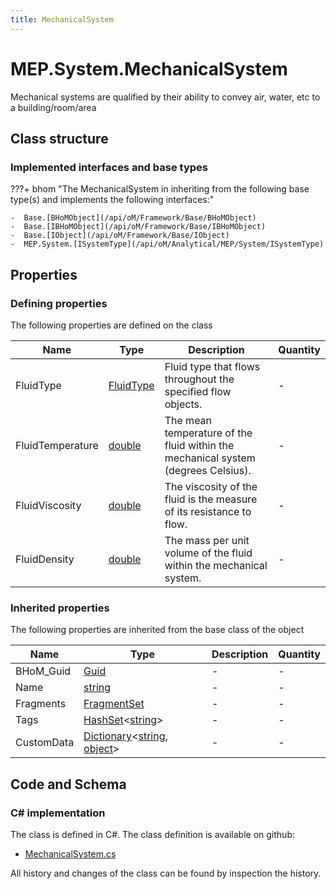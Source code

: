 ```yaml
---
title: MechanicalSystem
---
```


# MEP.System.MechanicalSystem

Mechanical systems are qualified by their ability to convey air, water, etc to a building/room/area

## Class structure

### Implemented interfaces and base types

???+ bhom "The MechanicalSystem in inheriting from the following base type(s) and implements the following interfaces:"

    -  Base.[BHoMObject](/api/oM/Framework/Base/BHoMObject)
    -  Base.[IBHoMObject](/api/oM/Framework/Base/IBHoMObject)
    -  Base.[IObject](/api/oM/Framework/Base/IObject)
    -  MEP.System.[ISystemType](/api/oM/Analytical/MEP/System/ISystemType)


## Properties



### Defining properties

The following properties are defined on the class

| Name             | Type             | Description      | Quantity         |
|------------------|------------------|------------------|------------------|
| FluidType | [FluidType](/api/oM/Analytical/MEP/Enums/FluidType) | Fluid type that flows throughout the specified flow objects. | - |
| FluidTemperature | [double](https://learn.microsoft.com/en-us/dotnet/api/System.Double?view=netstandard-2.0) | The mean temperature of the fluid within the mechanical system (degrees Celsius). | - |
| FluidViscosity | [double](https://learn.microsoft.com/en-us/dotnet/api/System.Double?view=netstandard-2.0) | The viscosity of the fluid is the measure of its resistance to flow. | - |
| FluidDensity | [double](https://learn.microsoft.com/en-us/dotnet/api/System.Double?view=netstandard-2.0) | The mass per unit volume of the fluid within the mechanical system. | - |


### Inherited properties
The following properties are inherited from the base class of the object

| Name             | Type             | Description      | Quantity         |
|------------------|------------------|------------------|------------------|
| BHoM_Guid | [Guid](https://learn.microsoft.com/en-us/dotnet/api/System.Guid?view=netstandard-2.0) | - | - |
| Name | [string](https://learn.microsoft.com/en-us/dotnet/api/System.String?view=netstandard-2.0) | - | - |
| Fragments | [FragmentSet](/api/oM/Framework/Base/FragmentSet) | - | - |
| Tags | [HashSet](https://learn.microsoft.com/en-us/dotnet/api/System.Collections.Generic.HashSet-1?view=netstandard-2.0)&lt;[string](https://learn.microsoft.com/en-us/dotnet/api/System.String?view=netstandard-2.0)&gt; | - | - |
| CustomData | [Dictionary](https://learn.microsoft.com/en-us/dotnet/api/System.Collections.Generic.Dictionary-2?view=netstandard-2.0)&lt;[string](https://learn.microsoft.com/en-us/dotnet/api/System.String?view=netstandard-2.0), [object](https://learn.microsoft.com/en-us/dotnet/api/System.Object?view=netstandard-2.0)&gt; | - | - |


## Code and Schema

### C# implementation

The class is defined in C#. The class definition is available on github:

- [MechanicalSystem.cs](https://github.com/BHoM/BHoM/blob/develop/MEP_oM/System\MechanicalSystem.cs)

All history and changes of the class can be found by inspection the history.
